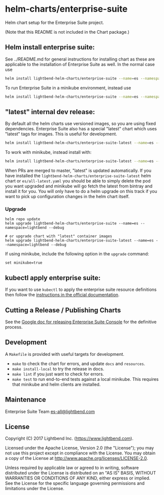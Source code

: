 # helm-charts/enterprise-suite

Helm chart setup for the Enterprise Suite project.

(Note that this README is not included in the Chart package.)

## Helm install enterprise suite:

See ../README.md for general instructions for installing chart as these are applicable to the installation of Enterprise Suite as well.
In the normal case use

```bash
helm install lightbend-helm-charts/enterprise-suite --name=es --namespace=lightbend --debug
```

To run Enterprise Suite in a minikube environment, instead use

```bash
helm install lightbend-helm-charts/enterprise-suite --name=es --namespace=lightbend --debug --set minikube=true
```

## "latest" internal dev release:

By default all the helm charts use versioned images, so you are using fixed dependencies.
Enterprise Suite also has a special "latest" chart which uses "latest" tags for images. This is
useful for development.

```bash
helm install lightbend-helm-charts/enterprise-suite-latest --name=es --namespace=lightbend --debug
```

To work with minikube, instead install with:

```bash
helm install lightbend-helm-charts/enterprise-suite-latest --name=es --namespace=lightbend --debug --set minikube=true
```

When PRs are merged to master, "latest" is updated automatically.  If you have installed the  `lightbend-helm-charts/enterprise-suite-latest` helm chart or  `es/all-latest.yaml` you should be able to simply delete the pod you want upgraded and minikube will go fetch the latest from bintray and install it for you.  You will only have to do a helm upgrade on this track if you want to pick up configuration changes in the helm chart itself.

### Upgrade

```
helm repo update
helm upgrade lightbend-helm-charts/enterprise-suite --name=es --namespace=lightbend --debug

# or upgrade chart with "latest" container images
helm upgrade lightbend-helm-charts/enterprise-suite-latest --name=es --namespace=lightbend --debug
```

If using minikube, include the following option in the `upgrade` command:
```
set minikube=true
```

## kubectl apply enterprise suite:

If you want to use `kubectl` to apply the enterprise suite
resource definitions then follow the [instructions in the official documentation](https://developer.lightbend.com/docs/console/current/installation/es.html#use-the-install-subcommand-to-generate-the-resource-yaml).

## Cutting a Release / Publishing Charts

See the [Google doc for releasing Enterprise Suite
Console](https://docs.google.com/document/d/14L3Zdwc-MkCDR1-7fWQYQT3k53vLc4cehAKEuOnwhxs)
for the definitive process.

## Development

A `Makefile` is provided with useful targets for development.

* `make` to check the chart for errors, and update `docs` and `resources`.
* `make install-local` to try the release in docs.
* `make lint` if you just want to check for errors.
* `make test` to run end-to-end tests against a local minikube. This requires that minikube and helm clients are installed.

## Maintenance

Enterprise Suite Team <es-all@lightbend.com>

## License

Copyright (C) 2017 Lightbend Inc. (https://www.lightbend.com).

Licensed under the Apache License, Version 2.0 (the "License"); you may not use this project except in compliance with the License. You may obtain a copy of the License at http://www.apache.org/licenses/LICENSE-2.0.

Unless required by applicable law or agreed to in writing, software distributed under the License is distributed on an "AS IS" BASIS, WITHOUT WARRANTIES OR CONDITIONS OF ANY KIND, either express or implied. See the License for the specific language governing permissions and limitations under the License.
